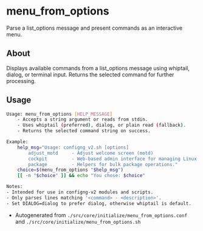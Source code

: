 # menu_from_options
Parse a list_options message and present commands as an interactive menu.

## About
Displays available commands from a list_options message using whiptail, dialog, or terminal input. Returns the selected command for further processing.

## Usage
~~~bash
Usage: menu_from_options [HELP_MESSAGE]
	- Accepts a string argument or reads from stdin.
	- Uses whiptail (preferred), dialog, or plain read (fallback).
	- Returns the selected command string on success.

Example:
	help_msg="Usage: configng_v2.sh [options]
		adjust_motd     - Adjust welcome screen (motd)
		cockpit         - Web-based admin interface for managing Linux servers.
		package         - Helpers for bulk package operations."
	choice=$(menu_from_options "$help_msg")
	[[ -n "$choice" ]] && echo "You chose: $choice"

Notes:
- Intended for use in configng-v2 modules and scripts.
- Only parses lines matching '<command> - <description>'.
- Set DIALOG=dialog to prefer dialog, otherwise whiptail is default.
~~~

- Autogenerated from `./src/core/initialize/menu_from_options.conf` and `./src/core/initialize/menu_from_options.sh`
